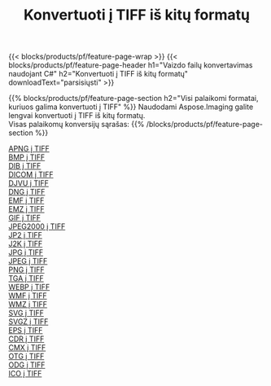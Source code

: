 ﻿---
title: Konvertuoti į TIFF iš kitų formatų 
weight: 3920
url: /lt/java/conversion/to/tiff 
lang: lt
langdirlevel: 2
locales: zh-hans,ja,it,ru,de,es,fr,nl,id,lt,pl,pt,vi,tr,ko,zh-hant,ar,hi,th,sv,cs,uk,he
description: Naudodami Aspose.Imaging galite lengvai konvertuoti į TIFF iš kitų formatų
---

{{< blocks/products/pf/feature-page-wrap >}}
{{< blocks/products/pf/feature-page-header h1="Vaizdo failų konvertavimas naudojant C#" h2="Konvertuoti į TIFF iš kitų formatų" downloadText="parsisiųsti" >}}


{{% blocks/products/pf/feature-page-section  h2="Visi palaikomi formatai, kuriuos galima konvertuoti į TIFF" %}}
Naudodami Aspose.Imaging galite lengvai konvertuoti į TIFF iš kitų formatų.
<br/>
Visas palaikomų konversijų sąrašas:
{{% /blocks/products/pf/feature-page-section %}}
<div class="container-fluid productfamilypage bg-gray">
    <div class="convertypes bg-gray agp-content section">
        <div class="container">
		<div class="row other-converters">
		    <div class='col-md-2 other-converter remove-lp remove-rp'><a href="/imaging/lt/java/conversion/apng-to-tiff" >APNG į TIFF</a></div>
<div class='col-md-2 other-converter remove-lp remove-rp'><a href="/imaging/lt/java/conversion/bmp-to-tiff" >BMP į TIFF</a></div>
<div class='col-md-2 other-converter remove-lp remove-rp'><a href="/imaging/lt/java/conversion/dib-to-tiff" >DIB į TIFF</a></div>
<div class='col-md-2 other-converter remove-lp remove-rp'><a href="/imaging/lt/java/conversion/dicom-to-tiff" >DICOM į TIFF</a></div>
<div class='col-md-2 other-converter remove-lp remove-rp'><a href="/imaging/lt/java/conversion/djvu-to-tiff" >DJVU į TIFF</a></div>
<div class='col-md-2 other-converter remove-lp remove-rp'><a href="/imaging/lt/java/conversion/dng-to-tiff" >DNG į TIFF</a></div>
<div class='col-md-2 other-converter remove-lp remove-rp'><a href="/imaging/lt/java/conversion/emf-to-tiff" >EMF į TIFF</a></div>
<div class='col-md-2 other-converter remove-lp remove-rp'><a href="/imaging/lt/java/conversion/emz-to-tiff" >EMZ į TIFF</a></div>
<div class='col-md-2 other-converter remove-lp remove-rp'><a href="/imaging/lt/java/conversion/gif-to-tiff" >GIF į TIFF</a></div>
<div class='col-md-2 other-converter remove-lp remove-rp'><a href="/imaging/lt/java/conversion/jpeg2000-to-tiff" >JPEG2000 į TIFF</a></div>
<div class='col-md-2 other-converter remove-lp remove-rp'><a href="/imaging/lt/java/conversion/jp2-to-tiff" >JP2 į TIFF</a></div>
<div class='col-md-2 other-converter remove-lp remove-rp'><a href="/imaging/lt/java/conversion/j2k-to-tiff" >J2K į TIFF</a></div>
<div class='col-md-2 other-converter remove-lp remove-rp'><a href="/imaging/lt/java/conversion/jpg-to-tiff" >JPG į TIFF</a></div>
<div class='col-md-2 other-converter remove-lp remove-rp'><a href="/imaging/lt/java/conversion/jpeg-to-tiff" >JPEG į TIFF</a></div>
<div class='col-md-2 other-converter remove-lp remove-rp'><a href="/imaging/lt/java/conversion/png-to-tiff" >PNG į TIFF</a></div>
<div class='col-md-2 other-converter remove-lp remove-rp'><a href="/imaging/lt/java/conversion/tga-to-tiff" >TGA į TIFF</a></div>
<div class='col-md-2 other-converter remove-lp remove-rp'><a href="/imaging/lt/java/conversion/webp-to-tiff" >WEBP į TIFF</a></div>
<div class='col-md-2 other-converter remove-lp remove-rp'><a href="/imaging/lt/java/conversion/wmf-to-tiff" >WMF į TIFF</a></div>
<div class='col-md-2 other-converter remove-lp remove-rp'><a href="/imaging/lt/java/conversion/wmz-to-tiff" >WMZ į TIFF</a></div>
<div class='col-md-2 other-converter remove-lp remove-rp'><a href="/imaging/lt/java/conversion/svg-to-tiff" >SVG į TIFF</a></div>
<div class='col-md-2 other-converter remove-lp remove-rp'><a href="/imaging/lt/java/conversion/svgz-to-tiff" >SVGZ į TIFF</a></div>
<div class='col-md-2 other-converter remove-lp remove-rp'><a href="/imaging/lt/java/conversion/eps-to-tiff" >EPS į TIFF</a></div>
<div class='col-md-2 other-converter remove-lp remove-rp'><a href="/imaging/lt/java/conversion/cdr-to-tiff" >CDR į TIFF</a></div>
<div class='col-md-2 other-converter remove-lp remove-rp'><a href="/imaging/lt/java/conversion/cmx-to-tiff" >CMX į TIFF</a></div>
<div class='col-md-2 other-converter remove-lp remove-rp'><a href="/imaging/lt/java/conversion/otg-to-tiff" >OTG į TIFF</a></div>
<div class='col-md-2 other-converter remove-lp remove-rp'><a href="/imaging/lt/java/conversion/odg-to-tiff" >ODG į TIFF</a></div>
<div class='col-md-2 other-converter remove-lp remove-rp'><a href="/imaging/lt/java/conversion/ico-to-tiff" >ICO į TIFF</a></div>
                </div>
        </div>
    </div>
</div>
<br/>

